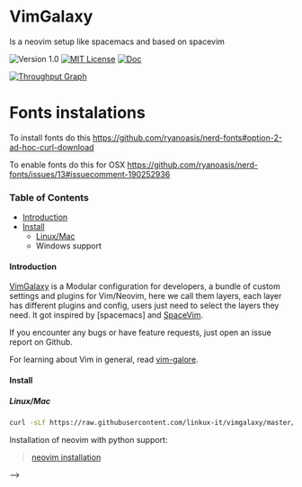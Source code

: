 # VimGalaxy
Is a neovim setup like spacemacs and based on spacevim

![Version 1.0](https://img.shields.io/badge/version-1.0-green.svg?style=flat-square)
[![MIT License](https://img.shields.io/badge/license-MIT-blue.svg?style=flat-square)](LICENSE)
[![Doc](https://img.shields.io/badge/doc-%3Ah%VimGalaxy-orange.svg?style=flat-square)](doc/VimGalaxy.txt)

[![Throughput Graph](https://graphs.waffle.io/linkux-it/vimgalaxy/throughput.svg)](https://waffle.io/linkux-it/vimgalaxy/metrics/throughput)

# Fonts instalations

To install fonts do this https://github.com/ryanoasis/nerd-fonts#option-2-ad-hoc-curl-download

To enable fonts do this for OSX https://github.com/ryanoasis/nerd-fonts/issues/13#issuecomment-190252936

### Table of Contents
- [Introduction](#introduction)
- [Install](#install)
    - [Linux/Mac](#linuxmac)
    - Windows support
<!-- - [File Structure](#file-structure) -->
<!-- - [Basics](#basic) -->
<!-- - Features -->
<!--     - [Language specific mode](#language-specific-mode) -->
<!--         - [javascript support](#javascript) -->
<!--         - [python support](#python) -->
<!--         - [lua support](#lua) -->
<!--         - c/c++ support -->
<!--         - go support -->
<!--         - rust support -->
<!--         - php support -->
<!--         - perl support -->
<!--     - [Neovim centric - Dark powered mode](#neovim-centric---dark-powered-mode-of-spacevim) -->
<!--     - [Modular configuration](#modular-configuration) -->
<!--     - Lazy-load 90% of plugins with [dein.vim] -->
<!--     - Robust, yet light weight -->
<!--     - Be as small as possible -->
<!--     - Be simple -->
<!-- - [Mappings](#mappings) -->
<!-- - Layers -->
<!--     - [Core](#core) -->
<!--     - [UI](#ui) -->
<!--     - [Autocomplete](#autocomplete) -->
<!--     - [Checkers](#checkers) -->
<!--     - [Colorscheme](#colorscheme) -->
<!--     - [Edit](#edit) -->
<!--     - [Git](#git) -->
<!--     - [GraphQL](#graphql) -->
<!--     - [Shell](#shell) -->
<!--     - [Web](#web) -->
<!--     - [Javascript](#javascript) -->
<!--     - [Python](#python) -->
<!--     - [Lua](#lua) -->
<!-- - [Custom configuration](#custom-configuration) -->
<!-- - [Credits & Thanks](#credits--thanks) -->
<!--  -->

#### Introduction

[VimGalaxy](https://github.com/linkux-it/vimgalaxy) is a Modular configuration for developers, a bundle of custom settings and plugins 
for Vim/Neovim, here we call them layers, each layer has different plugins and config, users just need to select the layers they need. 
It got inspired by [spacemacs] and [SpaceVim](https://spacevim.org).

If you encounter any bugs or have feature requests, just open an issue report on Github.

For learning about Vim in general, read [vim-galore](https://github.com/mhinz/vim-galore).

#### Install

##### Linux/Mac

```sh
curl -sLf https://raw.githubusercontent.com/linkux-it/vimgalaxy/master/install.sh | bash
```

Installation of neovim with python support:
> [neovim installation](https://github.com/neovim/neovim/wiki/Installing-Neovim)


<!-- #### File Structure -->
<!-- - [config](./config)/ - Configuration -->
<!--   - [plugins](./config/plugins)/ - Plugin configurations -->
<!--   - [general.vim](./config/general.vim) - General configuration -->
<!--   - [init.vim](./config/init.vim) - `runtimepath` initialization -->
<!--   - [main.vim](./config/main.vim) - Main config -->
<!--   - [neovim.vim](./config/neovim.vim) - Neovim specific setup -->
<!-- - [init.vim](./init.vim) - Sources `config/main.vim` -->
<!-- - [vimrc](./vimrc) - Sources `config/main.vim` -->
<!--  -->
<!-- #### Basics -->
<!-- Vim 8 has not full support unless plugins has support for it. -->
<!--  -->
<!-- <leader> is set to <space> all commands will fall into that same as [spacemacs]. -->
<!--  -->
<!-- ##### Neovim centric - Dark powered mode of SpaceVim. -->
<!--  -->
<!-- By default, SpaceVim use these dark powered plugins: -->
<!--  -->
<!-- 1. [deoplete.nvim] - Dark powered asynchronous completion framework for neovim -->
<!-- 2. [dein.vim] - Dark powered Vim/Neovim plugin manager -->
<!-- 3. [denite.nvim] - Dark powered asynchronous unite all interfaces for Neovim/Vim8 -->
<!--  -->
<!-- TODO: -->
<!--  -->
<!-- 1. [defx.nvim](https://github.com/Shougo/defx.nvim) - Dark powered file explorer -->
<!-- 2. [deoppet.nvim](https://github.com/Shougo/deoppet.nvim) - Dark powered snippet plugin -->
<!--  -->
<!-- #### Layers -->
<!--  -->
<!-- ##### Core -->
<!--  -->
<!-- Name           | Description -->
<!-- -------------- | ---------------------- -->
<!-- [dein.vim] | Dark powered Vim/Neovim plugin manager -->
<!-- [vim-vimlint] | Lint for vim script -->
<!-- [vim-vimlparser] | VimL parser -->
<!-- [vim-scriptease] | Vim plugin for making Vim plugins -->
<!-- [vimtex] | A modern vim plugin for editing LaTeX files. -->
<!-- [vim-localvimrc] | This plugin searches for local vimrc files in the file system tree of the currently opened file. -->
<!-- [gutentags] | Gutentags is a plugin that takes care of the much needed management of tags files in Vim -->
<!-- [vim-fetch] | Make Vim handle line and column numbers in file names with a minimum of fuss. -->
<!-- [PreserveNoEOL] | Preserve missing EOL at the end of text files.  -->
<!-- [vim-tmux-navigator] | Seamless navigation between tmux panes and vim splits -->
<!-- [hardmode] | The philosophy Hard Mode -->
<!-- [dispatch] | Leverage the power of Vim's compiler plugins without being bound by synchronicity. -->
<!-- [dispatch-neovim] | Add support for neovim's terminal emulator and job control to [dispatch]. -->
<!-- [projectionist] | Projectionist provides granular project configuration using "projections". -->
<!-- [vim-test] | A Vim wrapper for running tests on different granularities. -->
<!-- [vim-grepper] | Use your favorite grep tool to start an asynchronous search. -->
<!--  -->
<!-- ##### UI -->
<!--  -->
<!-- Name           | Description -->
<!-- -------------- | ---------------------- -->
<!-- [vim-startify] | Vim Startify -->
<!-- [presenting] | is a vim plugin that turns your markup into presentable slides (in vim). -->
<!-- [denite.nvim] | Dark powered asynchronous unite all interfaces for Neovim/Vim8 -->
<!-- [vim-searchindex] | Display number of search matches & index of a current match -->
<!-- [indentLine] | A vim plugin to display the indention levels with thin vertical lines -->
<!-- [FastFold] | Speed up Vim by updating folds only when called-for. -->
<!-- [vim-bufkill] | In Vim, trying to unload, delete or wipe a buffer without closing the window or split -->
<!-- [vim-gitgutter] | A Vim plugin which shows a git diff in the gutter (sign column) and stages/undoes hunks. -->
<!-- [vim-airline] | Lean & mean status/tabline for vim that's light as air -->
<!-- [vim-airline-themes] | A collection of themes for vim-airline -->
<!-- [goyo.vim] | Distraction-free writing in Vim -->
<!-- [limelight.vim] | All the world's indeed a stage and we are merely players -->
<!-- [vim-mundo] | Vim undo tree visualizer  -->
<!-- [neomru.vim] | MRU plugin includes unite.vim MRU sources -->
<!-- [neoman.vim] | A modern man page plugin for vim -->
<!-- [ZoomWin] | Zoom in/out of windows (toggle between one window and multi-window) -->
<!-- [vim-relativity] | Toggle relative line numbers with ease. -->
<!-- [vim-togglelist] | Functions to toggle the [Location List] and the [Quickfix List] windows. -->
<!-- [tagbar] | Vim plugin that displays tags in a window, ordered by scope -->
<!-- [stay] | vim-stay adds automated view session creation and restoration whenever editing a buffer, across Vim sessions and window life cycles -->
<!-- [vim-leader-guide] | is a vim keymap-display loosely inspired by emacs's guide-key. -->
<!-- [vim-sneak] | Jump to any location specified by two characters. -->
<!-- [vim-workspace] | VimWorkspace brings the IDE-like tabs into Vim -->
<!-- [vim-devicons] | VimDevIcons adds filetype glyphs (icons) -->
<!--  -->
<!-- ##### Autocomplete -->
<!--  -->
<!-- Name           | Description -->
<!-- -------------- | ---------------------- -->
<!-- [neosnippet] | The Neosnippet plug-In adds snippet support to Vim. -->
<!-- [neosnippet-snippets] | The Neosnippet default snippets -->
<!-- [vim-snippets] | Default snippets (Previously snipmate-snippets) -->
<!-- [neoinclude.vim] | Include completion framework for neocomplete/deoplete -->
<!-- [neco-syntax] | Syntax source for neocomplete/deoplete -->
<!-- [auto-pairs] | Vim plugin, insert or delete brackets, parens, quotes in pair -->
<!-- [deoplete.nvim] | Dark powered asynchronous completion framework for neovim -->
<!--  -->
<!-- ##### Checkers -->
<!--  -->
<!-- Name           | Description -->
<!-- -------------- | ---------------------- -->
<!-- [ale] | ALE (Asynchronous Lint Engine) is a plugin for providing linting in NeoVim and Vim 8 while you edit your text files. -->
<!--  -->
<!-- ##### Colorscheme -->
<!--  -->
<!-- Name           | Description -->
<!-- -------------- | ---------------------- -->
<!-- [base16-vim] | Base16 for Vim -->
<!-- [colibri] | A subtle colorscheme for Vim -->
<!-- [oceanic-next] | Oceanic Next theme for neovim -->
<!-- [colour-schemes] | Colour schemes for a variety of editors created by Dayle Rees.  -->
<!-- [dracula] | A dark theme for Vim -->
<!-- [nordisk] | A calm, fairly low contrast, dark color scheme -->
<!-- [iceberg] | Iceberg is a dark blue color scheme for Vim. It brings a cool-headed perspective for your happy coding! -->
<!-- [nova] | Nova color scheme plugin for Vim https://trevordmiller.com/projects/nova -->
<!-- [vim-monokai] | Monokai color scheme for Vim converted from Textmate theme -->
<!-- [onedark.vim] | A dark Vim/Neovim color scheme for the GUI and 16/256/true-color terminals -->
<!-- [Spacegray.vim] | Spacegray is a colorscheme for Vim loosely modeled after the spacegray theme for Xcode. -->
<!-- [spacemacs-theme.vim] | A theme modelled after nashamri/spacemacs-theme, for Vim and iTerm. -->
<!-- [vim-material-theme] | Material theme for vim -->
<!--  -->
<!-- ##### Edit -->
<!--  -->
<!-- Name           | Description -->
<!-- -------------- | ---------------------- -->
<!-- [vim-surround] | Quoting/parenthesizing made simple  -->
<!-- [vim-unimpaired] | Pairs of handy bracket mappings  -->
<!-- [vim-endwise] | Wisely add "end" in ruby, endfunction/endif/more in vim script, etc -->
<!-- [vim-obsession] | Continuously updated session files -->
<!-- [vim-abolish] | Easily search for, substitute, and abbreviate multiple variants of a word -->
<!-- [vim-repeat] | Enable repeating supported plugin maps with "." -->
<!-- [tcomment_vim] | An extensible & universal comment vim-plugin that also handles embedded filetypes -->
<!-- [searchtasks.vim] | Plugin to search the labels often used as TODO, FIXME and XXX. -->
<!-- [vim-multiple-cursors] | True Sublime Text style multiple selections for Vim -->
<!-- [vim-asterisk] | *-Improved -->
<!-- [far.vim] | Find And Replace Vim plugin -->
<!-- [NrrwRgn] | A Narrow Region Plugin for vim (like Emacs Narrow Region) -->
<!-- [vim-expand-region] | Vim plugin that allows you to visually select increasingly larger regions of text using the same key combination. -->
<!-- [tabular] | Vim script for text filtering and alignment -->
<!-- [emmet-vim] | emmet for vim -->
<!-- [editorconfig-vim] | EditorConfig plugin for Vim -->
<!-- [vim-sort-motion] | This plugin provides the ability to sort in Vim using text objects and motions. -->
<!--  -->
<!-- ##### Git -->
<!--  -->
<!-- Name           | Description -->
<!-- -------------- | ---------------------- -->
<!-- [agit.vim] | A powerful Git log viewer -->
<!-- [gv.vim] | A git commit browser -->
<!-- [gina.vim] | Alpha: Git manipulation plugin for Neovim/Vim8 (new version of vim-gita) -->
<!-- [vim-fugitive] | a Git wrapper so awesome, it should be illegal  -->
<!-- [gitv] | gitk for Vim. -->
<!--  -->
<!-- ##### GraphQL -->
<!--  -->
<!-- Name           | Description -->
<!-- -------------- | ---------------------- -->
<!-- [vim-graphql] | A Vim plugin that provides GraphQL file detection and syntax highlighting. -->
<!--  -->
<!-- ##### Shell -->
<!--  -->
<!-- Name           | Description -->
<!-- -------------- | ---------------------- -->
<!-- [deol.nvim] | Dark powered shell interface for NeoVim. -->
<!--  -->
<!-- ##### Web -->
<!--  -->
<!-- Name           | Description -->
<!-- -------------- | ---------------------- -->
<!-- [vim-less] | vim syntax for LESS (dynamic CSS) -->
<!-- [scss-syntax.vim] | Vim syntax file for scss (Sassy CSS) -->
<!-- [vim-css3-syntax] | CSS3 syntax (and syntax defined in some foreign specifications) support for Vim's built-in syntax/css.vim -->
<!-- [vim-css-color] | Preview colours in source code while editing  -->
<!-- [html5.vim] | HTML5 omnicomplete and syntax -->
<!-- [vim-stylus] | Syntax Highlighting for Stylus -->
<!-- [vim-pug] | Vim Pug (formerly Jade) template engine syntax highlighting and indention -->
<!-- [mustache.vim] | Vim mode for mustache and handlebars (Deprecated) -->
<!-- [typescript-vim] | Typescript syntax files for Vim -->
<!-- [vim-json] | Syntax highlighting for JSON in Vim -->
<!-- [vim-jsx] | React JSX syntax highlighting and indenting for vim. -->
<!-- [vim-markdown] | Markdown Vim Mode -->
<!-- [MatchTag] | Vim's MatchParen for HTML tags  -->
<!--  -->
<!-- ##### Javascript -->
<!--  -->
<!-- Name           | Description -->
<!-- -------------- | ---------------------- -->
<!-- [vim-javascript] | Vastly improved Javascript indentation and syntax support in Vim. -->
<!-- [vim-node.js] | File type detect plugin for vim which detects node.js shebang -->
<!-- [deoplete-ternjs] | deoplete.nvim source for javascript -->
<!-- [deoplete-flow] | deoplete.nvim source for flowtype -->
<!-- [javascript-libraries-syntax.vim] | Syntax for JavaScript libraries -->
<!--  -->
<!-- ##### Python -->
<!--  -->
<!-- Name           | Description -->
<!-- -------------- | ---------------------- -->
<!-- [deoplete-jedi] | deoplete.nvim source for Python -->
<!-- [vim-virtualenv] | Vim plugin for working with python virtualenvs -->
<!-- [django-plus.vim] | Improvements to the handling of Django related files in Vim, some of which are based on Steve Losh's htmldjango scripts. -->
<!--  -->
<!-- ##### Lua -->
<!--  -->
<!-- Name           | Description -->
<!-- -------------- | ---------------------- -->
<!-- [vim-lua] | Improved Lua 5.3 syntax and indentation support for Vim -->
<!-- [lua-support] | Edit Lua scripts in Vim/gVim. Insert code snippets, run, compile, and check the code and look up help. -->
<!--  -->
<!--  -->
<!-- #### Credits & Thanks -->
<!-- - [![GitHub contributors](https://img.shields.io/github/contributors/linkux-it/VimGalaxy.svg)](https://github.com/linkux-it/VimGalaxy/graphs/contributors) -->
<!-- - [vimdoc](https://github.com/google/vimdoc) generate doc file for VimGalaxy -->
<!-- - [SpaceVim](https://github.com/SpaceVim/SpaceVim) -->
<!--  -->
<!--  -->
<!-- <!-- plublic links --> -->
<!-- [spacemacs]: https://github.com/syl20bnr/spacemacs -->
<!-- [dein.vim]: https://github.com/Shougo/dein.vim -->
<!-- [vim-startify]: https://github.com/mhinz/vim-startify -->
<!-- [deoplete.nvim]: https://github.com/Shougo/deoplete.nvim -->
<!-- [denite.nvim]: https://github.com/Shougo/denite.nvim -->
<!-- [vim-searchindex]: https://github.com/google/vim-searchindex -->
<!-- [indentLine]: https://github.com/Yggdroot/indentLine -->
<!-- [FastFold]: https://github.com/Konfekt/FastFold -->
<!-- [vim-bufkill]: https://github.com/qpkorr/vim-bufkill -->
<!-- [vim-gitgutter]: https://github.com/airblade/vim-gitgutter -->
<!-- [vim-airline]: https://github.com/vim-airline/vim-airline -->
<!-- [vim-airline-themes]: https://github.com/vim-airline/vim-airline-themes -->
<!-- [vim-startify]: https://github.com/mhinz/vim-startify -->
<!-- [goyo.vim]: https://github.com/junegunn/goyo.vim -->
<!-- [limelight.vim]: https://github.com/junegunn/limelight.vim -->
<!-- [vim-mundo]: https://github.com/simnalamburt/vim-mundo -->
<!-- [denite.nvim]: https://github.com/Shougo/denite.nvim -->
<!-- [neomru.vim]: https://github.com/Shougo/neomru.vim -->
<!-- [neoman.vim]: https://github.com/nhooyr/neoman.vim -->
<!-- [ZoomWin]: https://github.com/vim-scripts/ZoomWin -->
<!-- [vim-relativity]: https://github.com/kennykaye/vim-relativity -->
<!-- [vim-togglelist]: https://github.com/milkypostman/vim-togglelist -->
<!-- [tagbar]: https://github.com/majutsushi/tagbar -->
<!-- [stay]: https://github.com/kopischke/vim-stay -->
<!-- [vim-leader-guide]: https://github.com/hecal3/vim-leader-guide -->
<!-- [vim-vimlint]: https://github.com/syngan/vim-vimlint -->
<!-- [vim-vimlparser]: https://github.com/ynkdir/vim-vimlparser -->
<!-- [vim-scriptease]: https://github.com/tpope/vim-scriptease -->
<!-- [vimtex]: https://github.com/lervag/vimtex -->
<!-- [vim-localvimrc]: https://github.com/embear/vim-localvimrc -->
<!-- [gutentags]: https://github.com/ludovicchabant/vim-gutentags<Paste> -->
<!-- [vim-fetch]: https://github.com/kopischke/vim-fetch -->
<!-- [PreserveNoEOL]: https://github.com/vim-scripts/PreserveNoEOL -->
<!-- [vim-tmux-navigator]: https://github.com/christoomey/vim-tmux-navigator -->
<!-- [neosnippet]: https://github.com/Shougo/neosnippet.vim -->
<!-- [neosnippet-snippets]: https://github.com/Shougo/neosnippet-snippets -->
<!-- [vim-snippets]: https://github.com/honza/vim-snippets -->
<!-- [neoinclude.vim]: https://github.com/Shougo/neoinclude.vim -->
<!-- [neco-syntax]: https://github.com/Shougo/neco-syntax -->
<!-- [auto-pairs]: https://github.com/jiangmiao/auto-pairs -->
<!-- [deoplete.nvim]: https://github.com/Shougo/deoplete.nvim -->
<!-- [ale]: https://github.com/w0rp/ale -->
<!-- [base16-vim]: https://github.com/chriskempson/base16-vim -->
<!-- [colibri]: https://github.com/archSeer/colibri.vim -->
<!-- [oceanic-next]: https://github.com/mhartington/oceanic-next -->
<!-- [colour-schemes]: https://github.com/daylerees/colour-schemes -->
<!-- [dracula]: https://github.com/dracula/vim -->
<!-- [nordisk]: https://github.com/arcticicestudio/nord-vim -->
<!-- [iceberg]: https://github.com/cocopon/iceberg.vim -->
<!-- [vim-monokai]: https://github.com/sickill/vim-monokai -->
<!-- [vim-surround]: https://github.com/tpope/vim-surround -->
<!-- [vim-unimpaired]: https://github.com/tpope/vim-unimpaired -->
<!-- [vim-endwise]: https://github.com/tpope/vim-endwise -->
<!-- [vim-obsession]: https://github.com/tpope/vim-obsession -->
<!-- [vim-abolish]: https://github.com/tpope/vim-abolish -->
<!-- [vim-repeat]: https://github.com/tpope/vim-repeat -->
<!-- [tcomment_vim]: https://github.com/tomtom/tcomment_vim -->
<!-- [searchtasks.vim]: https://github.com/gilsondev/searchtasks.vim -->
<!-- [vim-multiple-cursors]: https://github.com/terryma/vim-multiple-cursors -->
<!-- [vim-asterisk]: https://github.com/haya14busa/vim-asterisk -->
<!-- [far.vim]: https://github.com/brooth/far.vim -->
<!-- [NrrwRgn]: https://github.com/chrisbra/NrrwRgn -->
<!-- [vim-expand-region]: https://github.com/terryma/vim-expand-region -->
<!-- [tabular]: https://github.com/godlygeek/tabular -->
<!-- [emmet-vim]: https://github.com/mattn/emmet-vim -->
<!-- [editorconfig-vim]: https://github.com/editorconfig/editorconfig-vim -->
<!-- [vim-graphql]: https://github.com/jparise/vim-graphql -->
<!-- [deol.nvim]: https://github.com/Shougo/deol.nvim -->
<!-- [agit.vim]: https://github.com/cohama/agit.vim -->
<!-- [gv.vim]: https://github.com/junegunn/gv.vim -->
<!-- [gina.vim]: https://github.com/lambdalisue/gina.vim -->
<!-- [vim-fugitive]: https://github.com/tpope/vim-fugitive -->
<!-- [gitv]: https://github.com/gregsexton/gitv -->
<!-- [vim-less]: https://github.com/groenewege/vim-less -->
<!-- [scss-syntax.vim]: https://github.com/cakebaker/scss-syntax.vim -->
<!-- [vim-css3-syntax]: https://github.com/hail2u/vim-css3-syntax -->
<!-- [vim-css-color]: https://github.com/ap/vim-css-color -->
<!-- [html5.vim]: https://github.com/othree/html5.vim -->
<!-- [vim-stylus]: https://github.com/wavded/vim-stylus -->
<!-- [vim-pug]: https://github.com/digitaltoad/vim-pug -->
<!-- [mustache.vim]: https://github.com/juvenn/mustache.vim -->
<!-- [typescript-vim]: https://github.com/leafgarland/typescript-vim -->
<!-- [vim-json]: https://github.com/leshill/vim-json -->
<!-- [vim-jsx]: https://github.com/mxw/vim-jsx -->
<!-- [vim-markdown]: https://github.com/plasticboy/vim-markdown -->
<!-- [MatchTag]: https://github.com/gregsexton/MatchTag -->
<!-- [vim-javascript]: https://github.com/pangloss/vim-javascript -->
<!-- [vim-node.js]: https://github.com/mmalecki/vim-node.js -->
<!-- [deoplete-ternjs]: https://github.com/carlitux/deoplete-ternjs -->
<!-- [javascript-libraries-syntax.vim]: https://github.com/othree/javascript-libraries-syntax.vim -->
<!-- [deoplete-jedi]: https://github.com/zchee/deoplete-jedi -->
<!-- [vim-virtualenv]: https://github.com/jmcantrell/vim-virtualenv -->
<!-- [vim-sort-motion]: https://github.com/christoomey/vim-sort-motion -->
<!-- [hardmode]: https://github.com/wikitopian/hardmode -->
<!-- [projectionist]: https://github.com/tpope/vim-projectionist -->
<!-- [dispatch]: https://github.com/tpope/vim-dispatch -->
<!-- [dispatch-neovim]: https://github.com/radenling/vim-dispatch-neovim -->
<!-- [vim-test]: https://github.com/janko-m/vim-test -->
<!-- [vim-grepper]: https://github.com/mhinz/vim-grepper -->
<!-- [vim-sneak]: https://github.com/justinmk/vim-sneak -->
<!-- [vim-workspace]: https://github.com/bagrat/vim-workspace -->
<!-- [vim-devicons]: https://github.com/ryanoasis/vim-devicons -->
<!-- [vim-material-theme]: https://github.com/jdkanani/vim-material-theme -->
<!-- [spacemacs-theme]: https://github.com/colepeters/spacemacs-theme.vim -->
<!-- [Spacegray.vim]: https://github.com/ajh17/Spacegray.vim -->
<!-- [onedark.vim]: https://github.com/joshdick/onedark.vim -->
<!-- [vim-lua]: https://github.com/tbastos/vim-lua -->
<!-- [lua-support]: https://github.com/WolfgangMehner/lua-support -->
<!-- [presenting]: https://github.com/sotte/presenting.vim -->
<!-- [django-plus.vim]: https://github.com/tweekmonster/django-plus.vim -->
<!-- [deoplete-flow]: https://github.com/carlitux/deoplete-flow -->
<!-- [nova]: https://github.com/trevordmiller/nova-vim -->
